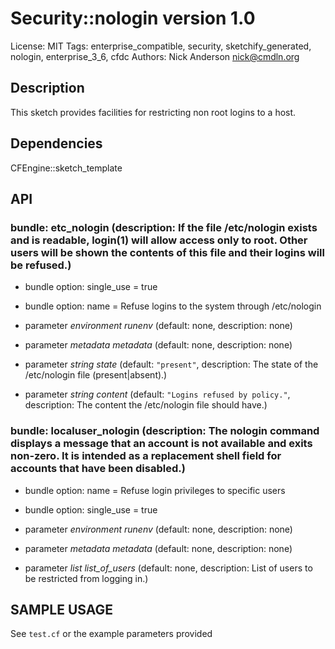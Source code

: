 # Security::nologin version 1.0

License: MIT
Tags: enterprise_compatible, security, sketchify_generated, nologin, enterprise_3_6, cfdc
Authors: Nick Anderson <nick@cmdln.org>

## Description
This sketch provides facilities for restricting non root logins to a host.

## Dependencies
CFEngine::sketch_template

## API
### bundle: etc_nologin (description: If the file /etc/nologin exists and is readable, login(1) will allow access only to root. Other users will be shown the contents of this file and their logins will be refused.)
* bundle option: single_use = true

* bundle option: name = Refuse logins to the system through /etc/nologin

* parameter _environment_ *runenv* (default: none, description: none)

* parameter _metadata_ *metadata* (default: none, description: none)

* parameter _string_ *state* (default: `"present"`, description: The state of the /etc/nologin file (present|absent).)

* parameter _string_ *content* (default: `"Logins refused by policy."`, description: The content the /etc/nologin file should have.)

### bundle: localuser_nologin (description: The nologin command displays a message that an account is not available and exits non-zero. It is intended as a replacement shell field for accounts that have been disabled.)
* bundle option: name = Refuse login privileges to specific users

* bundle option: single_use = true

* parameter _environment_ *runenv* (default: none, description: none)

* parameter _metadata_ *metadata* (default: none, description: none)

* parameter _list_ *list_of_users* (default: none, description: List of users to be restricted from logging in.)


## SAMPLE USAGE
See `test.cf` or the example parameters provided

